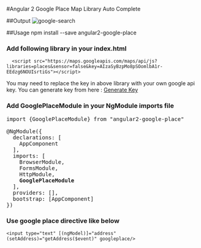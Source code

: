 #Angular 2 Google Place Map Library Auto Complete


##Output
![google-search](http://image.prntscr.com/image/81dce748b78c4b7fa51623d089ce2dbf.png)


##Usage
      npm install --save angular2-google-place
      
### Add following library in your index.html

 ```
   <script src="https://maps.googleapis.com/maps/api/js?libraries=places&sensor=false&key=AIzaSyBzpMo8pSOomlbA1r-EEdzg6NOUIsrtiGs"></script>
 ```

 You may need to replace the key in above library with your own google api key. 
 You can generate key from here :
 [Generate Key](https://developers.google.com/places/web-service/get-api-key)
 
### Add GooglePlaceModule in your NgModule imports file 
<pre>
import {GooglePlaceModule} from "angular2-google-place"

@NgModule({
  declarations: [
    AppComponent
  ],
  imports: [
    BrowserModule,
    FormsModule,
    HttpModule,
    <b>GooglePlaceModule</b>
  ],
  providers: [],
  bootstrap: [AppComponent]
})
</pre>

### Use google place directive like below
```
<input type="text" [(ngModel)]="address"  (setAddress)="getAddress($event)" googleplace/>
```
